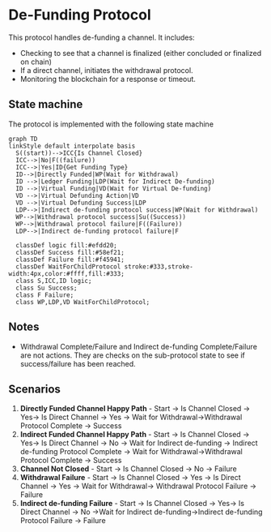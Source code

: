 # De-Funding Protocol

This protocol handles de-funding a channel. It includes:

- Checking to see that a channel is finalized (either concluded or finalized on chain)
- If a direct channel, initiates the withdrawal protocol.
- Monitoring the blockchain for a response or timeout.

## State machine

The protocol is implemented with the following state machine

```mermaid
graph TD
linkStyle default interpolate basis
  S((start))-->ICC{Is Channel Closed}
  ICC-->|No|F((failure))
  ICC-->|Yes|ID{Get Funding Type}
  ID-->|Directly Funded|WP(Wait for Withdrawal)
  ID -->|Ledger Funding|LDP(Wait for Indirect De-funding)
  ID -->|Virtual Funding|VD(Wait for Virtual De-funding)
  VD -->|Virtual Defunding Action|VD
  VD -->|Virtual Defunding Success|LDP
  LDP-->|Indirect de-funding protocol success|WP(Wait for Withdrawal)
  WP-->|Withdrawal protocol success|Su((Success))
  WP-->|Withdrawal protocol failure|F((Failure))
  LDP-->|Indirect de-funding protocol failure|F

  classDef logic fill:#efdd20;
  classDef Success fill:#58ef21;
  classDef Failure fill:#f45941;
  classDef WaitForChildProtocol stroke:#333,stroke-width:4px,color:#ffff,fill:#333;
  class S,ICC,ID logic;
  class Su Success;
  class F Failure;
  class WP,LDP,VD WaitForChildProtocol;
```

## Notes

- Withdrawal Complete/Failure and Indirect de-funding Complete/Failure are not actions. They are checks on the sub-protocol state to see if success/failure has been reached.

## Scenarios

1. **Directly Funded Channel Happy Path** - Start -> Is Channel Closed -> Yes-> Is Direct Channel -> Yes -> Wait for Withdrawal->Withdrawal Protocol Complete -> Success
2. **Indirect Funded Channel Happy Path** - Start -> Is Channel Closed -> Yes-> Is Direct Channel -> No -> Wait for Indirect de-funding -> Indirect de-funding Protocol Complete -> Wait for Withdrawal->Withdrawal Protocol Complete -> Success
3. **Channel Not Closed** - Start -> Is Channel Closed -> No -> Failure
4. **Withdrawal Failure** - Start -> Is Channel Closed -> Yes -> Is Direct Channel -> Yes -> Wait for Withdrawal-> Withdrawal Protocol Failure -> Failure
5. **Indirect de-funding Failure** - Start -> Is Channel Closed -> Yes-> Is Direct Channel -> No ->Wait for Indirect de-funding->Indirect de-funding Protocol Failure -> Failure

